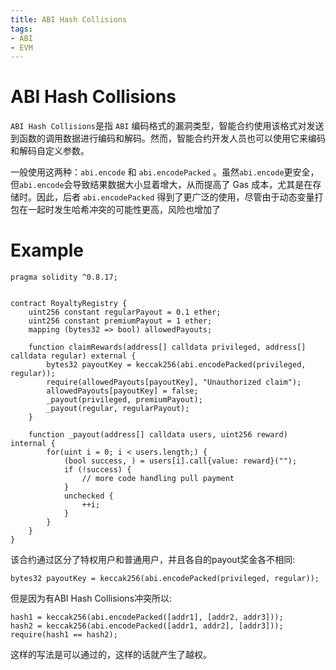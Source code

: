 ```yaml
---
title: ABI Hash Collisions
tags:
- ABI
- EVM
---
```

# ABI Hash Collisions
`ABI Hash Collisions`是指 `ABI` 编码格式的漏洞类型，智能合约使用该格式对发送到函数的调用数据进行编码和解码。然而，智能合约开发人员也可以使用它来编码和解码自定义参数。

一般使用这两种：`abi.encode` 和 `abi.encodePacked` 。虽然`abi.encode`更安全，但`abi.encode`会导致结果数据大小显着增大，从而提高了 Gas 成本，尤其是在存储时。因此，后者 `abi.encodePacked` 得到了更广泛的使用，尽管由于动态变量打包在一起时发生哈希冲突的可能性更高，风险也增加了

# Example
```solidity
pragma solidity ^0.8.17;


contract RoyaltyRegistry {
    uint256 constant regularPayout = 0.1 ether;
    uint256 constant premiumPayout = 1 ether;
    mapping (bytes32 => bool) allowedPayouts;

    function claimRewards(address[] calldata privileged, address[] calldata regular) external {
        bytes32 payoutKey = keccak256(abi.encodePacked(privileged, regular));
        require(allowedPayouts[payoutKey], "Unauthorized claim");
        allowedPayouts[payoutKey] = false;
        _payout(privileged, premiumPayout);
        _payout(regular, regularPayout);
    }

    function _payout(address[] calldata users, uint256 reward) internal {
        for(uint i = 0; i < users.length;) {
            (bool success, ) = users[i].call{value: reward}("");
            if (!success) {
                // more code handling pull payment
            }
            unchecked {
                ++i;
            }
        }
    }
}
```
该合约通过区分了特权用户和普通用户，并且各自的payout奖金各不相同:
```
bytes32 payoutKey = keccak256(abi.encodePacked(privileged, regular));
```
但是因为有ABI Hash Collisions冲突所以:
```solidity
hash1 = keccak256(abi.encodePacked([addr1], [addr2, addr3]));
hash2 = keccak256(abi.encodePacked([addr1, addr2], [addr3]));
require(hash1 == hash2);
```
这样的写法是可以通过的，这样的话就产生了越权。